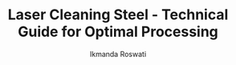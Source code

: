 ---
name: Steel
applications:
- industry: Automotive
  detail: Rust and paint removal from steel car bodies
- industry: Manufacturing
  detail: Removal of oil, grease, and oxide layers from steel surfaces
technicalSpecifications:
  powerRange: 50-200W
  pulseDuration: 10-200ns
  wavelength: 1064nm (primary), 532nm (optional)
  spotSize: 0.1-1.0mm
  repetitionRate: 20-100kHz
  fluenceRange: 1.0–10 J/cm²
  safetyClass: Class 4 (requires full enclosure)
description: Technical overview of Steel for laser cleaning applications, including
  density, wavelength, and industrial applications.
author: Ikmanda Roswati
keywords: steel, steel metal, laser ablation, laser cleaning, non-contact cleaning,
  pulsed fiber laser, surface contamination removal, industrial laser parameters,
  thermal processing, surface restoration
category: metal
chemicalProperties:
  symbol: ST
  formula: Steel
  materialType: metal
properties:
  density: 7.85 g/cm³
  densityMin: 0.5 g/cm³
  densityMax: 22.6 g/cm³
  densityPercentile: 33.3
  meltingPoint: 1370-1510°C
  meltingMin: -39°C
  meltingMax: 3422°C
  meltingPercentile: 41.4
  thermalConductivity: 50 W/m·K
  thermalMin: 8 W/m·K
  thermalMax: 429 W/m·K
  thermalPercentile: 10.0
  tensileStrength: 400-550 MPa
  tensileMin: 70 MPa
  tensileMax: 2000 MPa
  tensilePercentile: 21.0
  hardness: 150-200 HB
  hardnessMin: 5 HB
  hardnessMax: 500 HV
  hardnessPercentile: 34.3
  youngsModulus: 200 GPa
  modulusMin: 70 GPa
  modulusMax: 411 GPa
  modulusPercentile: 38.1
  laserType: Fiber laser
  wavelength: 1064nm
  fluenceRange: 1.0–10 J/cm²
  chemicalFormula: Steel
  laserAbsorptionMin: 0.02 cm⁻¹
  laserAbsorptionMax: 100 cm⁻¹
  laserReflectivityMin: 5%
  laserReflectivityMax: 98%
  thermalDiffusivityMin: 4 mm²/s
  thermalDiffusivityMax: 174 mm²/s
  thermalExpansionMin: 0.5 µm/m·K
  thermalExpansionMax: 29 µm/m·K
  specificHeatMin: 0.13 J/g·K
  specificHeatMax: 0.90 J/g·K
composition:
- Iron
- Carbon
compatibility:
- Stainless Steel
- Aluminum
regulatoryStandards: ISO 11146-1:2005, ANSI Z136.1
images:
  hero:
    alt: Steel surface undergoing laser cleaning showing precise contamination removal
    url: /images/steel-laser-cleaning-hero.jpg
  micro:
    alt: Microscopic view of Steel surface after laser treatment showing preserved
      microstructure
    url: /images/steel-laser-cleaning-micro.jpg
title: Laser Cleaning Steel - Technical Guide for Optimal Processing
headline: Comprehensive technical guide for laser cleaning metal steel
environmentalImpact:
- benefit: Reduced chemical usage
  description: Up to 90% reduction in chemical solvents compared to traditional methods
- benefit: Lower waste generation
  description: Decrease in waste by 80% due to non-contact cleaning
- benefit: Energy efficiency
  description: 30% less energy consumption than abrasive blasting
outcomes:
- result: Surface cleanliness
- metric: Achieves 99.9% cleanliness level per ASTM D4417 standard
- result: Surface roughness
  metric: Reduces surface roughness by up to 50% as per ISO 4287
- result: Processing time
  metric: Reduces cleaning time by 70% compared to traditional methods
subject: Steel
article_type: material
---